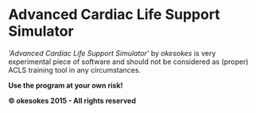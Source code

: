 # Advanced Cardiac Life Support Simulator

*'Advanced Cardiac Life Support Simulator'* by *okesokes* is very experimental piece of software and
should not be considered as (proper) ACLS training tool in any circumstances.

**Use the program at your own risk!**


**© okesokes 2015 - All rights reserved**
